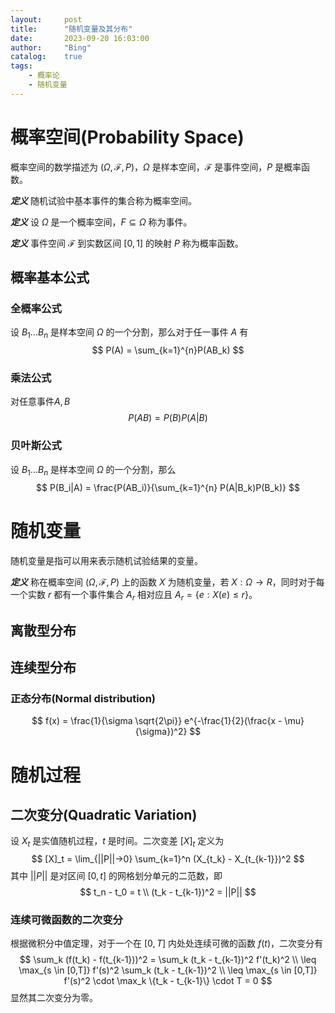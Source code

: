 ```yaml
---
layout:     post
title:      "随机变量及其分布"
date:       2023-09-20 16:03:00
author:     "Bing"
catalog:    true
tags:
    - 概率论
    - 随机变量
---
```


# 概率空间(Probability Space)
概率空间的数学描述为 $(\Omega, \mathcal{F}, P)$，$\Omega$ 是样本空间，$\mathcal{F}$ 是事件空间，$P$ 是概率函数。

***定义*** 随机试验中基本事件的集合称为概率空间。

***定义*** 设 $\Omega$ 是一个概率空间，$F \subseteq \Omega$ 称为事件。

***定义*** 事件空间 $\mathcal{F}$ 到实数区间 $[0,1]$ 的映射 $P$ 称为概率函数。

## 概率基本公式
### 全概率公式
设 $B_1...B_n$ 是样本空间 $\Omega$ 的一个分割，那么对于任一事件 $A$ 有
$$
    P(A) = \sum_{k=1}^{n}P(AB_k)
$$

### 乘法公式
对任意事件$A,B$
$$
    P(AB) = P(B)P(A|B)
$$

### 贝叶斯公式
设 $B_1...B_n$ 是样本空间 $\Omega$ 的一个分割，那么
$$
P(B_i|A) = \frac{P(AB_i)}{\sum_{k=1}^{n} P(A|B_k)P(B_k)}
$$

# 随机变量
随机变量是指可以用来表示随机试验结果的变量。

***定义*** 称在概率空间 $(\Omega, \mathcal{F}, P)$ 上的函数 $X$ 为随机变量，若 $X: \Omega \to R$，同时对于每一个实数 $r$ 都有一个事件集合 $A_r$ 相对应且 $A_r = {\{e : X(e) \leq r \}}$。

## 离散型分布
## 连续型分布
### 正态分布(Normal distribution)
$$
    f(x) = \frac{1}{\sigma \sqrt{2\pi}} e^{-\frac{1}{2}(\frac{x - \mu}{\sigma})^2}
$$

# 随机过程
## 二次变分(Quadratic Variation)
设 $X_t$ 是实值随机过程，$t$ 是时间。二次变差 $[X]_t$ 定义为
$$
    [X]_t = \lim_{||P||->0} \sum_{k=1}^n (X_{t_k} - X_{t_{k-1}})^2
$$
其中 $||P||$ 是对区间 $[0, t]$ 的网格划分单元的二范数，即
$$
    t_n - t_0 = t \\
    (t_k - t_{k-1})^2 = ||P||
$$

### 连续可微函数的二次变分
根据微积分中值定理，对于一个在 $[0, T]$ 内处处连续可微的函数 $f(t)$，二次变分有
$$
    \sum_k (f(t_k) - f(t_{k-1}))^2 = \sum_k (t_k - t_{k-1})^2 f'(t_k)^2 \\
    \leq \max_{s \in [0,T]} f'(s)^2 \sum_k (t_k - t_{k-1})^2 \\
    \leq \max_{s \in [0,T]} f'(s)^2 \cdot \max_k \{t_k - t_{k-1}\} \cdot T = 0
$$
显然其二次变分为零。